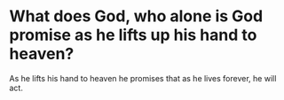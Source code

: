 # What does God, who alone is God promise as he lifts up his hand to heaven?

As he lifts his hand to heaven he promises that as he lives forever, he will act.
